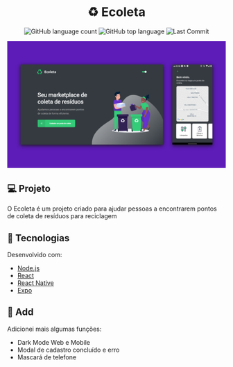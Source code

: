 <h1 align="center"> ♻️ Ecoleta </h1>

<p align="center">

<img alt="GitHub language count" src="https://img.shields.io/github/languages/count/dan-liberato/Ecoleta-nlw-01.svg">

<img alt="GitHub top language" src="https://img.shields.io/github/languages/top/dan-liberato/Ecoleta-nlw-01.svg">

<img src="https://img.shields.io/github/last-commit/dan-liberato/Ecoleta-nlw-01" alt="Last Commit"/>

</p>

![Screenshot](Ecoleta.png)


## :computer: Projeto
<p>O Ecoleta é um projeto criado para ajudar pessoas a encontrarem pontos de coleta de resíduos para reciclagem</p>


## :rocket: Tecnologias
Desenvolvido com:

- [Node.js](https://nodejs.org/en/)
- [React](https://reactjs.org/)
- [React Native](https://reactnative.dev/)
- [Expo](https://expo.io/)


## :pencil: Add
Adicionei mais algumas funções:

- Dark Mode Web e Mobile
- Modal de cadastro concluído e erro
- Mascará de telefone

